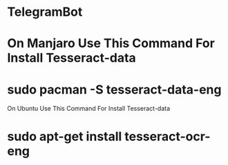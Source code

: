 # TelegramBot
# On Manjaro Use This Command For Install Tesseract-data 
# sudo pacman -S tesseract-data-eng
 On Ubuntu Use This Command For Install Tesseract-data
# sudo apt-get install tesseract-ocr-eng